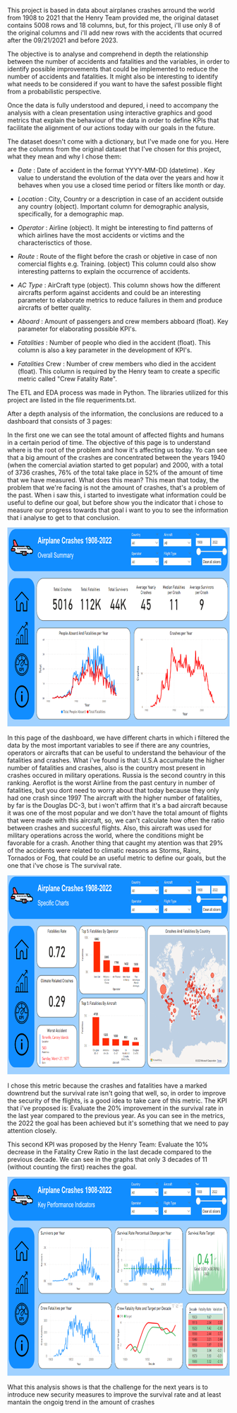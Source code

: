This project is based in data about airplanes crashes arround the world from 1908 to 2021 that the Henry Team provided me, the original dataset contains 5008 rows and 18 columns, but, for this project, i'll use only 8 of the original columns and i'll add new rows with the accidents that ocurred after the 09/21/2021 and before 2023.

The objective is to analyse and comprehend in depth the relationship between the number of accidents and fatalities and the variables, in order to identify possible improvements that could be implemented to reduce the number of accidents and fatalities.
It might also be interesting to identify what needs to be considered if you want to have the safest possible flight from a probabilistic perspective.

Once the data is fully understood and depured, i need to accompany the analysis with a clean presentation using interactive graphics and good metrics that explain the behaviour of the data in order to define KPIs that facilitate the alignment of our actions today with our goals in the future.

The dataset doesn't come with a dictionary, but I've made one for you.
Here are the columns from the original dataset that I've chosen for this project, what they mean and why I chose them:

- *Date* : Date of accident in the format YYYY-MM-DD (datetime) .
Key value to understand the evolution of the data over the years and how it behaves when you use a closed time period or filters like month or day.

- *Location* : City, Country or a description in case of an accident outside any country (object).
Important column for demographic analysis, specifically, for a demographic map.

- *Operator* : Airline (object).
It might be interesting to find patterns of which airlines have the most accidents or victims and the characterisctics of those.

- *Route* : Route of the flight before the crash or objetive in case of non comercial flights e.g. Training. (object)
This column could also show interesting patterns to explain the occurrence of accidents.

- *AC Type* : AirCraft type (object).
This column shows how the different aircrafts perform against accidents and could be an interesting parameter to elaborate metrics to reduce failures in them and produce aircrafts of better quality.

- *Aboard* : Amount of passengers and crew members abboard (float).
Key parameter for elaborating possible KPI's.

- *Fatalities* : Number of people who died in the accident (float).
This column is also a key parameter in the development of KPI's.

- *Fatalities* Crew : Number of crew members who died in the accident (float).
This column is required by the Henry team to create a specific metric called "Crew Fatality Rate".

The ETL and EDA process was made in Python. The libraries utilized for this project are listed in the file requeriments.txt.

After a depth analysis of the information, the conclusions are reduced to a dashboard that consists of 3 pages:

In the first one we can see the total amount of affected flights and humans in a certain period of time.
The objective of this page is to understand where is the root of the problem and how it's affecting us today.
Yo can see that a big amount of the crashes are concentrated between the years 1940 (when the comercial aviation started to get popular) and 2000, with a total of 3736 crashes, 76% of the total take place in 52% of the amount of time that we have measured.
What does this mean? This mean that today, the problem that we're facing is not the amount of crashes, that's a problem of the past.
When i saw this, i started to investigate what information could be useful to define our goal, but before show you the indicator that i chose to measure our progress towards that goal i want to you to see the information that i analyse to get to that conclusion.

<p align="center">
<img src="src/images/img_1.png"  height=450>
</p>

In this page of the dashboard, we have different charts in which i filtered the data by the most important variables to see if there are any countries, operators or aircrafts that can be useful to understand the behaviour of the fatalities and crashes.
What i've found is that:
U.S.A accumulate the higher number of fatalities and crashes, also is the country most present in crashes occured in military operations.
Russia is the second country in this ranking.
Aeroflot is the worst Airline from the past century in number of fatalities, but you dont need to worry about that today because they only had one crash since 1997
The aircraft with the higher number of fatalities, by far is the Douglas DC-3, but i won't affirm that it's a bad aircraft because it was one of the most popular and we don't have the total amount of flights that were made with this aircraft, so, we can't calculate how often the ratio between crashes and succesful flights. Also, this aircraft was used for military operations across the world, where the conditions might be favorable for a crash.
Another thing that caught my atention was that 29% of the accidents were related to climatic reasons as Storms, Rains, Tornados or Fog, that could be an useful metric to define our goals, but the one that i've chose is The survival rate.

<p align="center">
<img src="src/images/img_2.png"  height=450>
</p>

I chose this metric because the crashes and fatalities have a marked downtrend but the survival rate isn't going that well, so, in order to improve the security of the flights, is a good idea to take care of this metric.
The KPI that i've proposed is:
Evaluate the 20% improvement in the survival rate in the last year compared to the previous year.
As you can see in the metrics, the 2022 the goal has been achieved but it's something that we need to pay attention closely.

This second KPI was proposed by the Henry Team:
Evaluate the 10% decrease in the Fatality Crew Ratio in the last decade compared to the previous decade.
We can see in the graphs that only 3 decades of 11 (without counting the first) reaches the goal.

<p align="center">
<img src="src/images/img_3.png"  height=450>
</p>

What this analysis shows is that the challenge for the next years is to introduce new security measures to improve the survival rate and at least mantain the ongoig trend in the amount of crashes